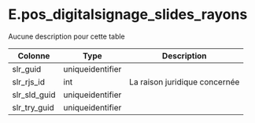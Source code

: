 # E.pos_digitalsignage_slides_rayons

Aucune description pour cette table

Colonne|Type|Description
---|---|---
slr_guid|uniqueidentifier|
slr_rjs_id|int|La raison juridique concernée 
slr_sld_guid|uniqueidentifier|
slr_try_guid|uniqueidentifier|

